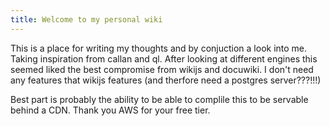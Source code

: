 ```yaml
---
title: Welcome to my personal wiki
---
```


This is a place for writing my thoughts and by conjuction a look into me. Taking inspiration from callan and ql. After looking at different engines this seemed liked the best compromise from wikijs and docuwiki. I don't need any features that wikijs features (and therfore need a postgres server???!!!)

Best part is probably the ability to be able to complile this to be servable behind a CDN. Thank you AWS for your free tier.
